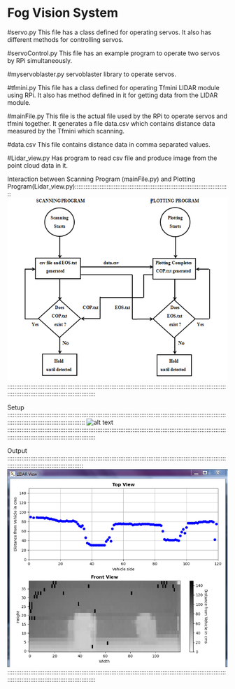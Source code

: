 # Fog Vision System

#servo.py
This file has a class defined for operating servos. It also has different methods for controlling servos.

#servoControl.py
This file has an example program to operate two servos by RPi simultaneously.

#myservoblaster.py
servoblaster library to operate servos.

#tfmini.py
This file has a class defined for operating Tfmini LIDAR module using RPi. It also has method defined in it for getting data from the LIDAR module. 

#mainFile.py
This file is the actual file used by the RPi to operate servos and tfmini together. It generates a file data.csv which contains distance data measured by the Tfmini which scanning.

#data.csv
This file contains distance data in comma separated values.  

#Lidar_view.py
Has program to read csv file and produce image from the point cloud data in it. 

Interaction between Scanning Program (mainFile.py) and Plotting Program(Lidar_view.py)::::::::::::::::::::::::::::::::::::::::::::::::::::::::::::::::::::::::::::::::::::::::
![alt text](https://github.com/shubhamchaudharybrg/Fog_Vision_System/blob/3fec3c44644f564389e287f406caa6f43b919315/Images/Block%20Diagram.PNG)
::::::::::::::::::::::::::::::::::::::::::::::::::::::::::::::::::::::::::::::::::::::::::::::::::::::::::::::::::::::::::::::::::::::::::::::::::::::::::::::::::::::::::::::

Setup ::::::::::::::::::::::::::::::::::::::::::::::::::::::::::::::::::::::::::::::::::::::::::::::::::::::::::::::::::::::::::::::::::::::::::::::::::::::::::::::::::::::::
![alt text](https://github.com/shubhamchaudharybrg/Fog_Vision_System/blob/3fec3c44644f564389e287f406caa6f43b919315/Images/Setup.jpg)    
::::::::::::::::::::::::::::::::::::::::::::::::::::::::::::::::::::::::::::::::::::::::::::::::::::::::::::::::::::::::::::::::::::::::::::::::::::::::::::::::::::::::::::::

Output :::::::::::::::::::::::::::::::::::::::::::::::::::::::::::::::::::::::::::::::::::::::::::::::::::::::::::::::::::::::::::::::::::::::::::::::::::::::::::::::::::::::
![alt text](https://github.com/shubhamchaudharybrg/Fog_Vision_System/blob/40acf57a99479cf8d9a307c48cf162b7070b403a/Images/Lidar%20view%20new.PNG?raw=true)
::::::::::::::::::::::::::::::::::::::::::::::::::::::::::::::::::::::::::::::::::::::::::::::::::::::::::::::::::::::::::::::::::::::::::::::::::::::::::::::::::::::::::::::
